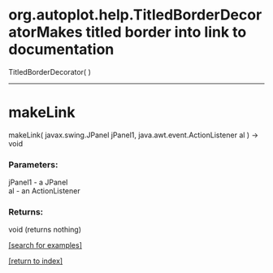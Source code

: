 # org.autoplot.help.TitledBorderDecoratorMakes titled border into link to documentation
TitledBorderDecorator( )


***
<a name="makeLink"></a>
# makeLink
makeLink( javax.swing.JPanel jPanel1, java.awt.event.ActionListener al ) &rarr; void



### Parameters:
jPanel1 - a JPanel
<br>al - an ActionListener

### Returns:
void (returns nothing)


<a href="https://github.com/autoplot/dev/search?q=makeLink&unscoped_q=makeLink">[search for examples]</a>

<a href="https://github.com/autoplot/documentation/blob/master/javadoc/index-all.md">[return to index]</a>

